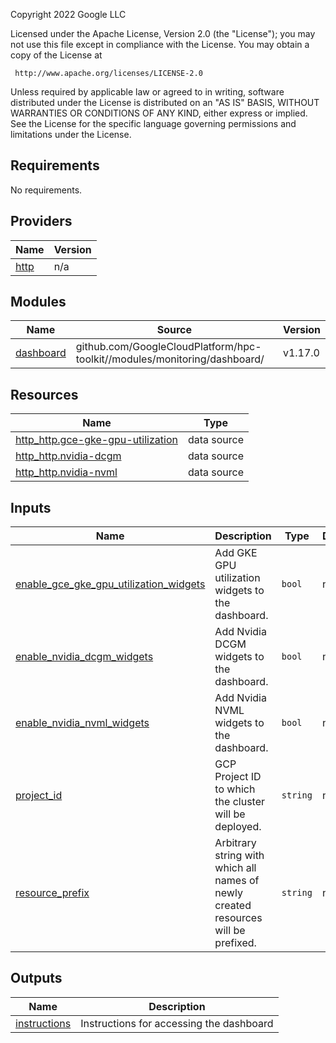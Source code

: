 <!-- BEGINNING OF PRE-COMMIT-TERRAFORM DOCS HOOK -->
Copyright 2022 Google LLC

Licensed under the Apache License, Version 2.0 (the "License");
you may not use this file except in compliance with the License.
You may obtain a copy of the License at

     http://www.apache.org/licenses/LICENSE-2.0

Unless required by applicable law or agreed to in writing, software
distributed under the License is distributed on an "AS IS" BASIS,
WITHOUT WARRANTIES OR CONDITIONS OF ANY KIND, either express or implied.
See the License for the specific language governing permissions and
limitations under the License.

## Requirements

No requirements.

## Providers

| Name | Version |
|------|---------|
| <a name="provider_http"></a> [http](#provider\_http) | n/a |

## Modules

| Name | Source | Version |
|------|--------|---------|
| <a name="module_dashboard"></a> [dashboard](#module\_dashboard) | github.com/GoogleCloudPlatform/hpc-toolkit//modules/monitoring/dashboard/ | v1.17.0 |

## Resources

| Name | Type |
|------|------|
| [http_http.gce-gke-gpu-utilization](https://registry.terraform.io/providers/hashicorp/http/latest/docs/data-sources/http) | data source |
| [http_http.nvidia-dcgm](https://registry.terraform.io/providers/hashicorp/http/latest/docs/data-sources/http) | data source |
| [http_http.nvidia-nvml](https://registry.terraform.io/providers/hashicorp/http/latest/docs/data-sources/http) | data source |

## Inputs

| Name | Description | Type | Default | Required |
|------|-------------|------|---------|:--------:|
| <a name="input_enable_gce_gke_gpu_utilization_widgets"></a> [enable\_gce\_gke\_gpu\_utilization\_widgets](#input\_enable\_gce\_gke\_gpu\_utilization\_widgets) | Add GKE GPU utilization widgets to the dashboard. | `bool` | n/a | yes |
| <a name="input_enable_nvidia_dcgm_widgets"></a> [enable\_nvidia\_dcgm\_widgets](#input\_enable\_nvidia\_dcgm\_widgets) | Add Nvidia DCGM widgets to the dashboard. | `bool` | n/a | yes |
| <a name="input_enable_nvidia_nvml_widgets"></a> [enable\_nvidia\_nvml\_widgets](#input\_enable\_nvidia\_nvml\_widgets) | Add Nvidia NVML widgets to the dashboard. | `bool` | n/a | yes |
| <a name="input_project_id"></a> [project\_id](#input\_project\_id) | GCP Project ID to which the cluster will be deployed. | `string` | n/a | yes |
| <a name="input_resource_prefix"></a> [resource\_prefix](#input\_resource\_prefix) | Arbitrary string with which all names of newly created resources will be<br>prefixed. | `string` | n/a | yes |

## Outputs

| Name | Description |
|------|-------------|
| <a name="output_instructions"></a> [instructions](#output\_instructions) | Instructions for accessing the dashboard |
<!-- END OF PRE-COMMIT-TERRAFORM DOCS HOOK -->